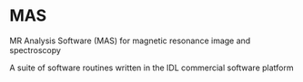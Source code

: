 # MAS
MR Analysis Software (MAS) for magnetic resonance image and spectroscopy

A suite of software routines written in the IDL commercial software platform
